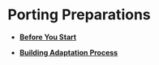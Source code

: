 # Porting Preparations<a name="EN-US_TOPIC_0000001199842513"></a>

-   **[Before You Start](oem_transplant_chip_prepare_knows.md)**  

-   **[Building Adaptation Process](porting-chip-prepare-process.md)**  


